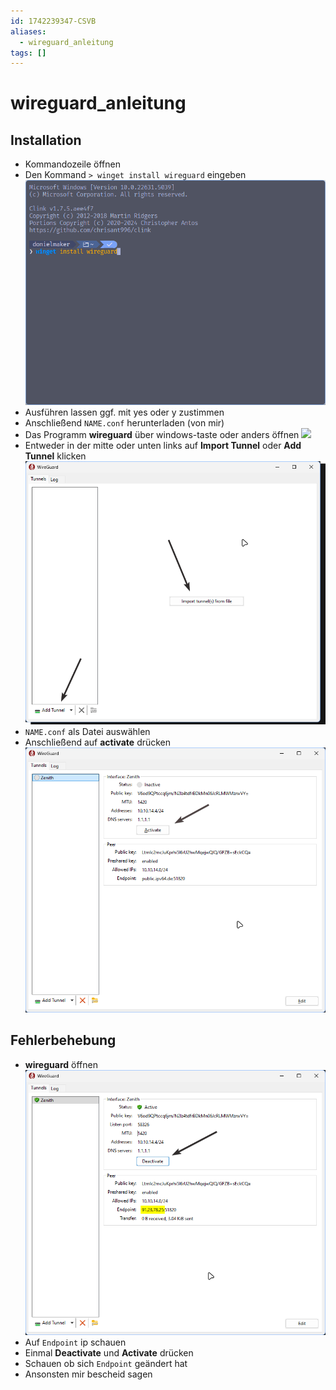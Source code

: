 ```yaml
---
id: 1742239347-CSVB
aliases:
  - wireguard_anleitung
tags: []
---
```


# wireguard_anleitung

## Installation

- Kommandozeile öffnen
- Den Kommand `> winget install wireguard` eingeben
![](Images/wireguard_winget_install.png)
- Ausführen lassen ggf. mit yes oder y zustimmen
- Anschließend `NAME.conf` herunterladen (von mir)
- Das Programm **wireguard** über windows-taste oder anders öffnen
![](Images/wireguard_öffnen.png)
- Entweder in der mitte oder unten links auf **Import Tunnel** oder **Add Tunnel** klicken
![](Images/wireguard_add_tunnel.png)
- `NAME.conf` als Datei auswählen
- Anschließend auf **activate** drücken
![](Images/wireguard_activate.png)

## Fehlerbehebung

- **wireguard** öffnen
![](Images/wireguard_ddns.png)
- Auf `Endpoint` ip schauen
- Einmal **Deactivate** und **Activate** drücken
- Schauen ob sich `Endpoint` geändert hat
- Ansonsten mir bescheid sagen
